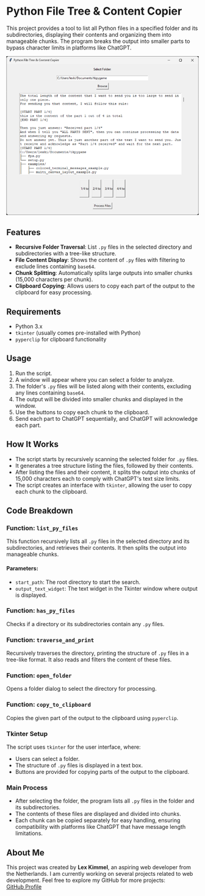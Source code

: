 # Python File Tree & Content Copier

This project provides a tool to list all Python files in a specified folder and its subdirectories, displaying their contents and organizing them into manageable chunks. The program breaks the output into smaller parts to bypass character limits in platforms like ChatGPT.

![Screenshot](Screenshot%202024-12-03%20132412.png)

## Features

- **Recursive Folder Traversal**: List `.py` files in the selected directory and subdirectories with a tree-like structure.
- **File Content Display**: Shows the content of `.py` files with filtering to exclude lines containing `base64`.
- **Chunk Splitting**: Automatically splits large outputs into smaller chunks (15,000 characters per chunk).
- **Clipboard Copying**: Allows users to copy each part of the output to the clipboard for easy processing.

## Requirements

- Python 3.x
- `tkinter` (usually comes pre-installed with Python)
- `pyperclip` for clipboard functionality

## Usage

1. Run the script.
2. A window will appear where you can select a folder to analyze.
3. The folder's `.py` files will be listed along with their contents, excluding any lines containing `base64`.
4. The output will be divided into smaller chunks and displayed in the window.
5. Use the buttons to copy each chunk to the clipboard.
6. Send each part to ChatGPT sequentially, and ChatGPT will acknowledge each part.

## How It Works

- The script starts by recursively scanning the selected folder for `.py` files.
- It generates a tree structure listing the files, followed by their contents.
- After listing the files and their content, it splits the output into chunks of 15,000 characters each to comply with ChatGPT's text size limits.
- The script creates an interface with `tkinter`, allowing the user to copy each chunk to the clipboard.

## Code Breakdown

### Function: `list_py_files`
This function recursively lists all `.py` files in the selected directory and its subdirectories, and retrieves their contents. It then splits the output into manageable chunks.

#### Parameters:
- `start_path`: The root directory to start the search.
- `output_text_widget`: The text widget in the Tkinter window where output is displayed.

### Function: `has_py_files`
Checks if a directory or its subdirectories contain any `.py` files.

### Function: `traverse_and_print`
Recursively traverses the directory, printing the structure of `.py` files in a tree-like format. It also reads and filters the content of these files.

### Function: `open_folder`
Opens a folder dialog to select the directory for processing.

### Function: `copy_to_clipboard`
Copies the given part of the output to the clipboard using `pyperclip`.

### Tkinter Setup
The script uses `tkinter` for the user interface, where:
- Users can select a folder.
- The structure of `.py` files is displayed in a text box.
- Buttons are provided for copying parts of the output to the clipboard.

### Main Process
- After selecting the folder, the program lists all `.py` files in the folder and its subdirectories.
- The contents of these files are displayed and divided into chunks.
- Each chunk can be copied separately for easy handling, ensuring compatibility with platforms like ChatGPT that have message length limitations.

## About Me
This project was created by **Lex Kimmel**, an aspiring web developer from the Netherlands. I am currently working on several projects related to web development. Feel free to explore my GitHub for more projects:  
[GitHub Profile](https://github.com/Lexxnl)
